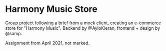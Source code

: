 # Harmony Music Store
Group project following a brief from a mock client, creating an e-commerce store for "Harmony Music". Backend by @AyloKieran, frontend + design by @samp.

Assignment from April 2021, not marked.
